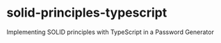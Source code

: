 # solid-principles-typescript
Implementing SOLID principles with TypeScript in a Password Generator
